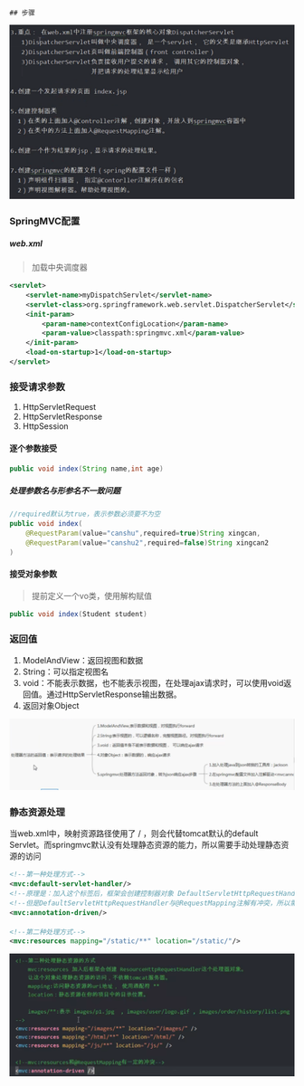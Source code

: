 	## 步骤

![image-20220531113112277](SpringMVC.assets/image-20220531113112277.png)

### SpringMVC配置

##### web.xml

> 加载中央调度器

```xml
<servlet>
    <servlet-name>myDispatchServlet</servlet-name>
    <servlet-class>org.springframework.web.servlet.DispatcherServlet</servlet-class>
    <init-param>
        <param-name>contextConfigLocation</param-name>
        <param-value>classpath:springmvc.xml</param-value>
    </init-param>
    <load-on-startup>1</load-on-startup>
</servlet>
```

### 接受请求参数

1. HttpServletRequest
2. HttpServletResponse
3. HttpSession

#### 逐个参数接受

```java
public void index(String name,int age)
```

##### 处理参数名与形参名不一致问题

```java
//required默认为true，表示参数必须要不为空
public void index(
    @RequestParam(value="canshu",required=true)String xingcan,
    @RequestParam(value="canshu2",required=false)String xingcan2
)
```



#### 接受对象参数

> 提前定义一个vo类，使用解构赋值

```java
public void index(Student student)
```

### 返回值

1. ModelAndView：返回视图和数据
2. String：可以指定视图名
3. void：不能表示数据，也不能表示视图，在处理ajax请求时，可以使用void返回值。通过HttpServletResponse输出数据。
4. 返回对象Object

![image-20220620185422319](SpringMVC.assets/image-20220620185422319.png)

### 静态资源处理

当web.xml中，映射资源路径使用了 / ，则会代替tomcat默认的default Servlet。而springmvc默认没有处理静态资源的能力，所以需要手动处理静态资源的访问

```xml
<!--第一种处理方式-->
<mvc:default-servlet-handler/>
<!--原理是：加入这个标签后，框架会创建控制器对象 DefaultServletHttpRequestHandler(类似于我们写的controller)，可以把接收到的请求转发给tomcat的default 的servlet-->
<!--但是DefaultServletHttpRequestHandler与@RequestMapping注解有冲突，所以需要加入注解驱动-->
<mvc:annotation-driven/>

<!--第二种处理方式-->
<mvc:resources mapping="/static/**" location="/static/"/>

```

![image-20220620185918697](SpringMVC.assets/image-20220620185918697.png)
